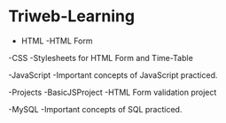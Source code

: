 # Triweb-Learning
- HTML
    -HTML Form

-CSS
    -Stylesheets for HTML Form and Time-Table

-JavaScript
    -Important concepts of JavaScript practiced.

-Projects
    -BasicJSProject
    -HTML Form validation project

-MySQL
    -Important concepts of SQL practiced.

